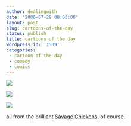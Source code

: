 ```yaml
---
author: dealingwith
date: '2006-07-29 00:03:00'
layout: post
slug: cartoons-of-the-day
status: publish
title: cartoons of the day
wordpress_id: '1539'
categories:
 - cartoon of the day
 - comedy
 - comics
---
```


![][1]

![][2]

![][3]

all from the brilliant [Savage Chickens][4], of course.

   [1]: http://iaspiretonothing.com/daniel/blog/files/2006/07/chickenbeach.jpg

   [2]:
http://iaspiretonothing.com/daniel/blog/files/2006/07/chickentimeflies.jpg

   [3]: http://iaspiretonothing.com/daniel/blog/files/2006/07/chickentrade.jpg

   [4]: http://www.savagechickens.com/blog/index.html

